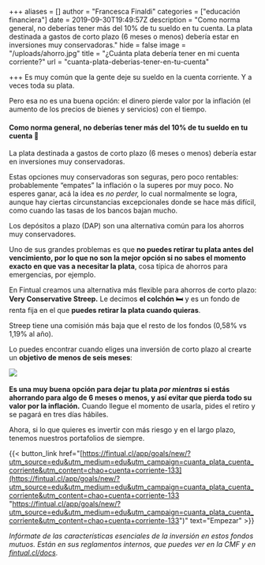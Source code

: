 +++
aliases = []
author = "Francesca Finaldi"
categories = ["educación financiera"]
date = 2019-09-30T19:49:57Z
description = "Como norma general, no deberías tener más del 10% de tu sueldo en tu cuenta. La plata destinada a gastos de corto plazo (6 meses o menos) debería estar en inversiones muy conservadoras."
hide = false
image = "/uploads/ahorro.jpg"
title = "¿Cuánta plata debería tener en mi cuenta corriente?"
url = "cuanta-plata-deberias-tener-en-tu-cuenta"

+++
Es muy común que la gente deje su sueldo en la cuenta corriente. Y a veces toda su plata.

Pero esa no es una buena opción: el dinero pierde valor por la inflación (el aumento de los precios de bienes y servicios) con el tiempo.

#### Como norma general, no deberías tener más del 10% de tu sueldo en tu cuenta 👀 

La plata destinada a gastos de corto plazo (6 meses o menos) debería estar en inversiones muy conservadoras.

Estas opciones muy conservadoras son seguras, pero poco rentables: probablemente “empates” la inflación o la superes por muy poco. No esperes ganar, acá la idea es _no perder,_ lo cual normalmente se logra, aunque hay ciertas circunstancias excepcionales donde se hace más difícil, como cuando las tasas de los bancos bajan mucho.

Los depósitos a plazo (DAP) son una alternativa común para los ahorros muy conservadores. 

Uno de sus grandes problemas es que **no puedes retirar tu plata antes del vencimiento, por lo que no son la mejor opción si no sabes el momento exacto en que vas a necesitar la plata**, cosa típica de ahorros para emergencias, por ejemplo.

En Fintual creamos una alternativa más flexible para ahorros de corto plazo: **Very Conservative Streep.** Le decimos **el colchón 🛏** y es un fondo de renta fija en el que **puedes retirar la plata cuando quieras**.

Streep tiene una comisión más baja que el resto de los fondos (0,58% vs 1,19% al año).

Lo puedes encontrar cuando eliges una inversión de corto plazo al crearte un **objetivo de menos de seis meses**:

​![](/uploads/Streep.png)

**Es una muy buena opción para dejar tu plata _por mientras_ si estás ahorrando para algo de 6 meses o menos, y así evitar que pierda todo su valor por la inflación.** Cuando llegue el momento de usarla, pides el retiro y se pagará en tres días hábiles.

Ahora, si lo que quieres es invertir con más riesgo y en el largo plazo, tenemos nuestros portafolios de siempre.

{{< button_link href="[https://fintual.cl/app/goals/new/?utm_source=edu&utm_medium=edu&utm_campaign=cuanta_plata_cuenta_corriente&utm_content=chao+cuenta+corriente-133](https://fintual.cl/app/goals/new/?utm_source=edu&utm_medium=edu&utm_campaign=cuanta_plata_cuenta_corriente&utm_content=chao+cuenta+corriente-133 "https://fintual.cl/app/goals/new/?utm_source=edu&utm_medium=edu&utm_campaign=cuanta_plata_cuenta_corriente&utm_content=chao+cuenta+corriente-133")" text="Empezar" >}}

_Infórmate de las características esenciales de la inversión en estos fondos mutuos. Están en sus reglamentos internos, que puedes ver en la CMF y en_ [_fintual.cl/docs_](http://fintual.cl/docs).